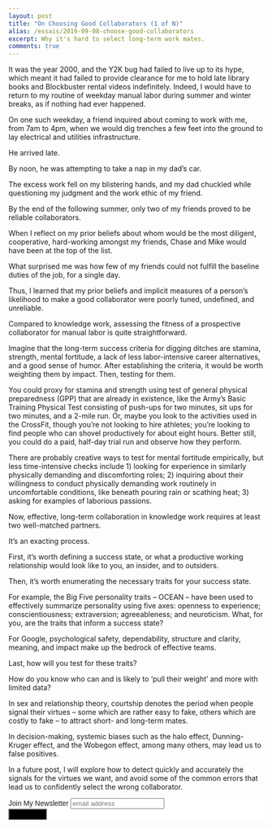```yaml
---
layout: post
title: "On Choosing Good Collaborators (1 of N)"
alias: /essais/2019-09-08-choose-good-collaborators
excerpt: Why it's hard to select long-term work mates.  
comments: true
---
```


It was the year 2000, and the Y2K bug had failed to live up to its hype, which meant it had failed to provide clearance for me to hold late library books and Blockbuster rental videos indefinitely. Indeed, I would have to return to my routine of weekday manual labor during summer and winter breaks, as if nothing had ever happened. 

On one such weekday, a friend inquired about coming to work with me, from 7am to 4pm, when we would dig trenches a few feet into the ground to lay electrical and utilities infrastructure. 

He arrived late.

By noon, he was attempting to take a nap in my dad’s car. 

The excess work fell on my blistering hands, and my dad chuckled while questioning my judgment and the work ethic of my friend. 

By the end of the following summer, only two of my friends proved to be reliable collaborators. 

When I reflect on my prior beliefs about whom would be the most diligent, cooperative, hard-working amongst my friends, Chase and Mike would have been at the top of the list.

What surprised me was how few of my friends could not fulfill the baseline duties of the job, for a single day. 

Thus, I learned that my prior beliefs and implicit measures of a person’s likelihood to make a good collaborator were poorly tuned, undefined, and unreliable.


Compared to knowledge work, assessing the fitness of a prospective collaborator for manual labor is quite straightforward. 

Imagine that the long-term success criteria for digging ditches are stamina, strength, mental fortitude, a lack of less labor-intensive career alternatives, and a good sense of humor. After establishing the criteria, it would be worth weighting them by impact. Then, testing for them. 

You could proxy for stamina and strength using test of general physical preparedness (GPP) that are already in existence, like the Army’s Basic Training Physical Test consisting of push-ups for two minutes, sit ups for two minutes, and a 2-mile run. Or, maybe you look to the activities used in the CrossFit, though you’re not looking to hire athletes; you’re looking to find people who can shovel productively for about eight hours. Better still, you could do a paid, half-day trial run and observe how they perform.

There are probably creative ways to test for mental fortitude empirically, but less time-intensive checks include 1) looking for experience in similarly physically demanding and discomforting roles; 2) inquiring about their willingness to conduct physically demanding work routinely in uncomfortable conditions, like beneath pouring rain or scathing heat; 3) asking for examples of laborious passions. 

Now, effective, long-term collaboration in knowledge work requires at least two well-matched partners. 

It’s an exacting process.

First, it’s worth defining a success state, or what a productive working relationship would look like to you, an insider, and to outsiders. 

Then, it’s worth enumerating the necessary traits for your success state. 

For example, the Big Five personality traits – OCEAN – have been used to effectively summarize personality using five axes: openness to experience; conscientiousness; extraversion; agreeableness; and neuroticism. What, for you, are the traits that inform a success state? 

For Google, psychological safety, dependability, structure and clarity, meaning, and impact make up the bedrock of effective teams. 

Last, how will you test for these traits? 

How do you know who can and is likely to ‘pull their weight’ and more with limited data? 

In sex and relationship theory, courtship denotes the period when people signal their virtues – some which are rather easy to fake, others which are costly to fake – to attract short- and long-term mates. 

In decision-making, systemic biases such as the halo effect, Dunning-Kruger effect, and the Wobegon effect, among many others, may lead us to false positives.

In a future post, I will explore how to detect quickly and accurately the signals for the virtues we want, and avoid some of the common errors that lead us to confidently select the wrong collaborator. 

<!-- Begin MailChimp Signup Form -->
<link href="//cdn-images.mailchimp.com/embedcode/slim-10_7.css" rel="stylesheet" type="text/css">
<style type="text/css">
	#mc_embed_signup{background:#fff; clear:left; font:14px Helvetica,Arial,sans-serif; }
	/* Add your own MailChimp form style overrides in your site stylesheet or in this style block.
	   We recommend moving this block and the preceding CSS link to the HEAD of your HTML file. */
</style>
<div id="mc_embed_signup">
<form action="https://vincentbarr.us10.list-manage.com/subscribe/post?u=94da3ac3515f8fabefba65444&amp;id=54c2b2f6fc" method="post" id="mc-embedded-subscribe-form" name="mc-embedded-subscribe-form" class="validate" target="_blank" novalidate>
    <div id="mc_embed_signup_scroll">
	<label for="mce-EMAIL">Join My Newsletter</label>
	<input type="email" value="" name="EMAIL" class="email" id="mce-EMAIL" placeholder="email address" required>
    <!-- real people should not fill this in and expect good things - do not remove this or risk form bot signups-->
    <div style="position: absolute; left: -5000px;" aria-hidden="true"><input type="text" name="b_94da3ac3515f8fabefba65444_54c2b2f6fc" tabindex="-1" value=""></div>
    <div class="clear"><input type="submit" value="Subscribe" name="subscribe" id="mc-embedded-subscribe" class="button" style="background-color: black"></div>
    </div>
</form>
</div>

<!--End mc_embed_signup-->